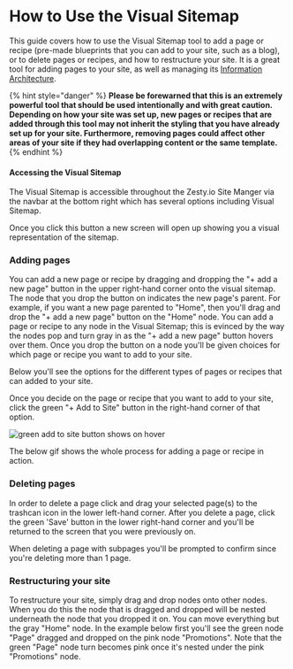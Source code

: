 # How to Use the Visual Sitemap

This guide covers how to use the Visual Sitemap tool to add a page or recipe \(pre-made blueprints that you can add to your site, such as a blog\), or to delete pages or recipes, and how to restructure your site. It is a great tool for adding pages to your site, as well as managing its [Information Architecture](http://en.wikipedia.org/wiki/Information_architecture).

{% hint style="danger" %}
**Please be forewarned that this is an extremely powerful tool that should be used intentionally and with great caution. Depending on how your site was set up, new pages or recipes that are added through this tool may not inherit the styling that you have already set up for your site. Furthermore, removing pages could affect other areas of your site if they had overlapping content or the same template.**
{% endhint %}

#### Accessing the Visual Sitemap

The Visual Sitemap is accessible throughout the Zesty.io Site Manger via the navbar at the bottom right which has several options including Visual Sitemap.

Once you click this button a new screen will open up showing you a visual representation of the sitemap.

### Adding pages

You can add a new page or recipe by dragging and dropping the "+ add a new page" button in the upper right-hand corner onto the visual sitemap. The node that you drop the button on indicates the new page's parent. For example, if you want a new page parented to "Home", then you'll drag and drop the "+ add a new page" button on the "Home" node. You can add a page or recipe to any node in the Visual Sitemap; this is evinced by the way the nodes pop and turn gray in as the "+ add a new page" button hovers over them. Once you drop the button on a node you'll be given choices for which page or recipe you want to add to your site.

Below you'll see the options for the different types of pages or recipes that can added to your site.

Once you decide on the page or recipe that you want to add to your site, click the green "+ Add to Site" button in the right-hand corner of that option.

![green add to site button shows on hover](https://wyp1jm.media.zestyio.com/04a-green-add-to-site-button-shows-on-hover.png)

The below gif shows the whole process for adding a page or recipe in action.

### Deleting pages

In order to delete a page click and drag your selected page\(s\) to the trashcan icon in the lower left-hand corner. After you delete a page, click the green 'Save' button in the lower right-hand corner and you'll be returned to the screen that you were previously on.

When deleting a page with subpages you'll be prompted to confirm since you're deleting more than 1 page.

### Restructuring your site

To restructure your site, simply drag and drop nodes onto other nodes. When you do this the node that is dragged and dropped will be nested underneath the node that you dropped it on. You can move everything but the gray "Home" node. In the example below first you'll see the green node "Page" dragged and dropped on the pink node "Promotions". Note that the green "Page" node turn becomes pink once it's nested under the pink "Promotions" node.

